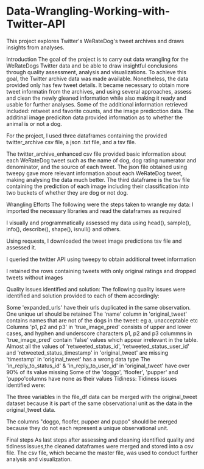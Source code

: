 # Data-Wrangling-Working-with-Twitter-API
This project explores Twitter's WeRateDog's tweet archives and draws insights from analyses.

Introduction
The goal of the project is to carry out data wrangling for the WeRateDogs Twitter data and be able to draw insightful conclusions through quality assessment, analysis and visualizations. To achieve this goal, the Twitter archive data was made available. Nonetheless, the data provided only has few tweet details. It became necessary to obtain more tweet informatin from the archives, and using several approaches, assess and clean the newly gleaned information while also making it ready and usable for further analyses. Some of the additional information retrieved included: retweet and favorite counts, and the image predicction data. The additinal image prediciton data provided information as to whether the animal is or not a dog.

For the project, I used three dataframes containing the provided twitter_archive csv file, a json .txt file, and a tsv file.

The twitter_archive_enhanced csv file provided basic information about each WeRateDog tweet such as the name of dog, dog rating numerator and denominator, and the source of each tweet. The json file obtained using tweepy gave more relevant information about each WeRateDog tweet, making analysing the data much better. The third dataframe is the tsv file containing the prediction of each image including their classification into two buckets of whether they are dog or not dog.

Wrangling Efforts
The following were the steps taken to wrangle my data:
I imported the necessary libraries and read the dataframes as required

I visually and programmatically assessed my data using head(), sample(), info(), describe(), shape(), isnull() and others.

Using requests, I downloaded the tweet image predictions tsv file and assessed it.

I queried the twitter API using tweepy to obtain additional tweet information

I retained the rows containing tweets with only original ratings and dropped tweets without images

Quality issues identified and solution:
The following quality issues were identified and solution provided to each of them accordingly:

Some 'expanded_urls' have their urls duplicated in the same observation. One unique url should be retained
The 'name' column in 'original_tweet' contains names that are not of the dogs in the tweet: eg a, unacceptable etc
Columns 'p1, p2 and p3' in 'true_image_pred' consists of upper and lower cases, and hyphen and underscore characters
p1, p2 and p3 colummns in 'true_image_pred' contain 'false' values which appear irrelevant in the table.
Almost all the values of 'retweeted_status_id', 'retweeted_status_user_id' and 'retweeted_status_timestamp' in 'original_tweet' are missing
'timestamp' in 'original_tweet' has a wrong data type
The 'in_reply_to_status_id' & 'in_reply_to_user_id' in 'original_tweet' have over 90% of its value missing
Some of the 'doggo', 'floofer', 'pupper' and 'puppo'columns have none as their values
Tidiness:
Tidiness issues identified were:

The three variables in the file_df data can be merged with the original_tweet dataset because it is part of the same observational unit as the data in the original_tweet data.

The columns "doggo, floofer, pupper and puppo" should be merged because they do not each represent a unique observational unit.

Final steps
As last steps after assessing and cleaning identified quality and tidiness issues,the cleaned dataframes were merged and stored into a csv file. The csv file, which became the master file, was used to conduct further analysis and visualization.

